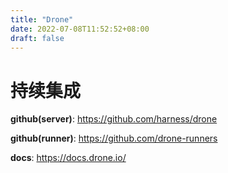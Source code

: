 ```yaml
---
title: "Drone"
date: 2022-07-08T11:52:52+08:00
draft: false
---
```


# 持续集成

**github(server)**: https://github.com/harness/drone

**github(runner)**: https://github.com/drone-runners

**docs**: https://docs.drone.io/
